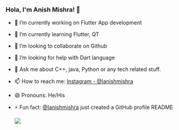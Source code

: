 ### Hola, I'm Anish Mishra! 👋

- 🔭 I’m currently working on Flutter App development
- 🌱 I’m currently learning Flutter, QT
- 👯 I’m looking to collaborate on Github
- 🤔 I’m looking for help with Dart language
- 💬 Ask me about C++, java, Python or any tech related stuff.
- 📫 How to reach me: [Instagram - @Ianishmishra](https://www.instagram.com/ianishmishra/)
- 😄 Pronouns: He/His
- ⚡ Fun fact:  [@Ianishmishra](https://github.com/ianishmishra) just created a GitHub profile README

   <img src="https://github-readme-stats.vercel.app/api?username=ianishmishra&&show_icons=true&title_color=ffffff&icon_color=bb2acf&text_color=daf7dc&bg_color=151515">
